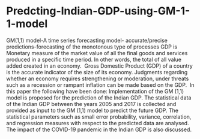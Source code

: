 # Predcting-Indian-GDP-using-GM-1-1-model
GM(1,1) model-A time series forecasting model- accurate/precise predictions-forecasting of the monotonous type of processes
GDP is Monetary measure of the market value of all the final goods and services produced in a specific time period.
In other words, the total of all value added created in an economy. 
Gross Domestic Product (GDP) of a country is the  accurate indicator of the size of its economy. 
Judgments regarding whether an economy requires strengthening or moderation, under threats such as a recession or rampant inflation can be made based on the GDP. 
In this paper the following have been done:
Implementation of the GM (1,1) model is proposed for the prediction of the Indian GDP.
The statistical data of the Indian GDP between the years 2005 and 2017 is collected and provided as input to the GM (1,1) model to predict the future GDP. 
The  statistical parameters such as small error probability, variance, correlation, and regression measures with respect to the predicted data are analysed.
The impact of the COVID-19 pandemic in the Indian GDP is also discussed.

